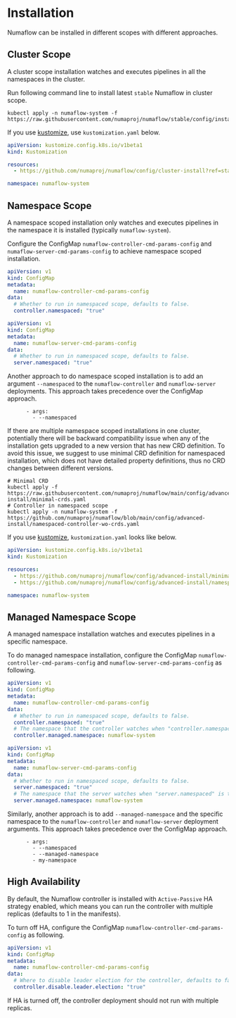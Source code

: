 # Installation

Numaflow can be installed in different scopes with different approaches.

## Cluster Scope

A cluster scope installation watches and executes pipelines in all the namespaces in the cluster.

Run following command line to install latest `stable` Numaflow in cluster scope.

```shell
kubectl apply -n numaflow-system -f https://raw.githubusercontent.com/numaproj/numaflow/stable/config/install.yaml
```

If you use [kustomize](https://kustomize.io/), use `kustomization.yaml` below.

```yaml
apiVersion: kustomize.config.k8s.io/v1beta1
kind: Kustomization

resources:
  - https://github.com/numaproj/numaflow/config/cluster-install?ref=stable # Or specify a version

namespace: numaflow-system
```

## Namespace Scope

A namespace scoped installation only watches and executes pipelines in the namespace it is installed (typically `numaflow-system`).

Configure the ConfigMap `numaflow-controller-cmd-params-config` and `numaflow-server-cmd-params-config` to achieve namespace scoped installation.

```yaml
apiVersion: v1
kind: ConfigMap
metadata:
  name: numaflow-controller-cmd-params-config
data:
  # Whether to run in namespaced scope, defaults to false.
  controller.namespaced: "true"
```

```yaml
apiVersion: v1
kind: ConfigMap
metadata:
  name: numaflow-server-cmd-params-config
data:
  # Whether to run in namespaced scope, defaults to false.
  server.namespaced: "true"
```

Another approach to do namespace scoped installation is to add an argument `--namespaced` to the `numaflow-controller` and `numaflow-server` deployments. This approach takes precedence over the ConfigMap approach.

```
      - args:
        - --namespaced
```

If there are multiple namespace scoped installations in one cluster, potentially there will be backward compatibility issue when any of the installation gets upgraded to a new version that has new CRD definition. To avoid this issue, we suggest to use minimal CRD definition for namespaced installation, which does not have detailed property definitions, thus no CRD changes between different versions.

```shell
# Minimal CRD
kubectl apply -f https://raw.githubusercontent.com/numaproj/numaflow/main/config/advanced-install/minimal-crds.yaml
# Controller in namespaced scope
kubectl apply -n numaflow-system -f https://github.com/numaproj/numaflow/blob/main/config/advanced-install/namespaced-controller-wo-crds.yaml
```

If you use [kustomize](https://kustomize.io/), `kustomization.yaml` looks like below.

```yaml
apiVersion: kustomize.config.k8s.io/v1beta1
kind: Kustomization

resources:
  - https://github.com/numaproj/numaflow/config/advanced-install/minimal-crds?ref=stable # Or specify a version
  - https://github.com/numaproj/numaflow/config/advanced-install/namespaced-controller?ref=stable # Or specify a version

namespace: numaflow-system
```

## Managed Namespace Scope

A managed namespace installation watches and executes pipelines in a specific namespace.

To do managed namespace installation, configure the ConfigMap `numaflow-controller-cmd-params-config` and `numaflow-server-cmd-params-config` as following.

```yaml
apiVersion: v1
kind: ConfigMap
metadata:
  name: numaflow-controller-cmd-params-config
data:
  # Whether to run in namespaced scope, defaults to false.
  controller.namespaced: "true"
  # The namespace that the controller watches when "controller.namespaced" is true.
  controller.managed.namespace: numaflow-system
```

```yaml
apiVersion: v1
kind: ConfigMap
metadata:
  name: numaflow-server-cmd-params-config
data:
  # Whether to run in namespaced scope, defaults to false.
  server.namespaced: "true"
  # The namespace that the server watches when "server.namespaced" is true.
  server.managed.namespace: numaflow-system
```

Similarly, another approach is to add `--managed-namespace` and the specific namespace to the `numaflow-controller` and `numaflow-server` deployment arguments. This approach takes precedence over the ConfigMap approach.

```
      - args:
        - --namespaced
        - --managed-namespace
        - my-namespace
```

## High Availability

By default, the Numaflow controller is installed with `Active-Passive` HA strategy enabled, which means you can run the controller with multiple replicas (defaults to 1 in the manifests).

To turn off HA, configure the ConfigMap `numaflow-controller-cmd-params-config` as following.

```yaml
apiVersion: v1
kind: ConfigMap
metadata:
  name: numaflow-controller-cmd-params-config
data:
  # Where to disable leader election for the controller, defaults to false
  controller.disable.leader.election: "true"
```

If HA is turned off, the controller deployment should not run with multiple replicas.
